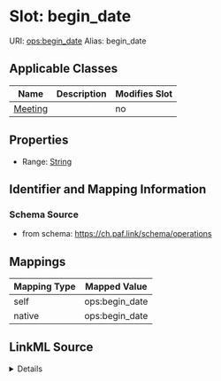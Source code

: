 

# Slot: begin_date 



URI: [ops:begin_date](https://ch.paf.link/schema/operationsbegin_date)
Alias: begin_date

<!-- no inheritance hierarchy -->





## Applicable Classes

| Name | Description | Modifies Slot |
| --- | --- | --- |
| [Meeting](Meeting.md) |  |  no  |







## Properties

* Range: [String](String.md)





## Identifier and Mapping Information







### Schema Source


* from schema: https://ch.paf.link/schema/operations




## Mappings

| Mapping Type | Mapped Value |
| ---  | ---  |
| self | ops:begin_date |
| native | ops:begin_date |




## LinkML Source

<details>
```yaml
name: begin_date
from_schema: https://ch.paf.link/schema/operations
rank: 1000
alias: begin_date
domain_of:
- Meeting
range: string

```
</details>